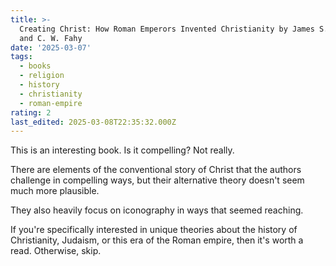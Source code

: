 ```yaml
---
title: >-
  Creating Christ: How Roman Emperors Invented Christianity by James S. Valliant
  and C. W. Fahy
date: '2025-03-07'
tags:
  - books
  - religion
  - history
  - christianity
  - roman-empire
rating: 2
last_edited: 2025-03-08T22:35:32.000Z
---
```


This is an interesting book. Is it compelling? Not really.

There are elements of the conventional story of Christ that the authors challenge in compelling ways, but their alternative theory doesn't seem much more plausible.

They also heavily focus on iconography in ways that seemed reaching.

If you're specifically interested in unique theories about the history of Christianity, Judaism, or this era of the Roman empire, then it's worth a read. Otherwise, skip.
